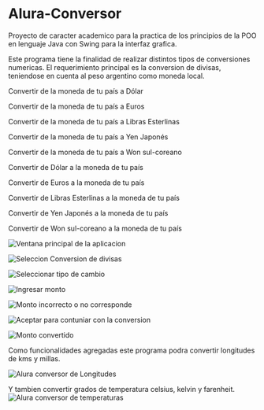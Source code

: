# Alura-Conversor
Proyecto de caracter academico para la practica de los principios de la POO en lenguaje Java con Swing para la interfaz grafica.

Este programa tiene la finalidad de realizar distintos tipos de conversiones numericas.
El requerimiento principal es la conversion de divisas, teniendose en cuenta al peso argentino como moneda local.

 Convertir de la moneda de tu país a Dólar
 
 Convertir de la moneda de tu país  a Euros
 
 Convertir de la moneda de tu país  a Libras Esterlinas
 
 Convertir de la moneda de tu país  a Yen Japonés
 
 Convertir de la moneda de tu país  a Won sul-coreano
 
 Convertir de Dólar a la moneda de tu país
 
 Convertir de Euros a la moneda de tu país
 
 Convertir de Libras Esterlinas a la moneda de tu país
 
 Convertir de Yen Japonés a la moneda de tu país
 
 Convertir de Won sul-coreano a la moneda de tu país

![Ventana principal de la aplicacion](ConversorAlura/img/AluraMain.jpg)

![Seleccion Conversion de divisas](ConversorAlura/img/AluraCurrency.jpg)

![Seleccionar tipo de cambio](ConversorAlura/img/AluraCurrencyOption.jpg)

![Ingresar monto](ConversorAlura/img/AluraCurrencyAmount.jpg)

![Monto incorrecto o no corresponde](ConversorAlura/img/AluraCurrencyInputError.jpg)

![Aceptar para contuniar con la conversion](ConversorAlura/img/AluraCurrencyConfirm.jpg)

![Monto convertido](ConversorAlura/img/AluraCurrencyResult.jpg)

Como funcionalidades agregadas este programa podra convertir longitudes de kms y millas.

![Alura conversor de Longitudes](ConversorAlura/img/AluraLong.jpg)

Y tambien convertir grados de temperatura celsius, kelvin y farenheit.
![Alura conversor de temperaturas](ConversorAlura/img/AluraTemp.jpg)

